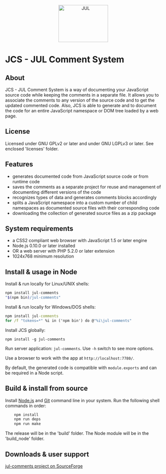 <p align="center">
<img alt="JUL" src="https://zonebuilder.github.io/media/braces120.png" width="160" height="120" />
</p>

JCS - JUL Comment System
========================

About
-----

JCS - JUL Comment System is a way of documenting your JavaScript source code 
while keeping the comments in a separate file. 
It allows you to associate the comments to any version of the source code 
and to get the updated commented code. 
Also, JCS is able to generate and to document the code 
for an entire JavaScript namespace or DOM tree loaded by a web page. 

License
-------
 
 Licensed under GNU GPLv2 or later and under GNU LGPLv3 or later. See enclosed 'licenses' folder.
 
Features
--------

* generates documented code from JavaScript source code or from runtime code
* saves the comments as a separate project for reuse and management of documenting different versions of the code
* recognizes types of data and generates comments blocks accordingly
* splits a JavaScript namespace into a custom number of child namespaces as documented source files with their corresponding code
* downloading the collection of generated source files as a zip package

System requirements
-------------------

* a CSS2 compliant web browser with JavaScript 1.5 or later engine
* Node.js 0.10.0 or later installed 
* OR a web server with PHP 5.2.0 or later extension 
* 1024x768 minimum resolution

Install & usage in Node
-----------------------

Install & run locally for Linux/UNIX shells:
```bash
npm install jul-comments
"$(npm bin)/jul-comments"
```

Install & run locally for Windows/DOS shells:
```cmd
npm install jul-comments
for /f "tokens=*" %i in ('npm bin') do @"%i\jul-comments"
```

Install JCS globally:

`npm install -g jul-comments`

Run server application: `jul-comments`. Use `-h` switch to see more options.

Use a browser to work with the app at `http://localhost:7780/`.

By default, the generated code is compatible with `module.exports` and can be required in a Node script.

Build & install from source
---------------------------

Install [Node.js](https://nodejs.org/) and [Git](https://git-scm.com/) command line in your system.
Run the following shell commands in order:

``` bash
	npm install
	npm run deps
	npm run make
```
The release will be in the 'build' folder. The Node module will be in the 'build_node' folder.

Downloads & user support
------------------------

[jul-comments project on SourceForge](http://sourceforge.net/projects/jul-comments/)

